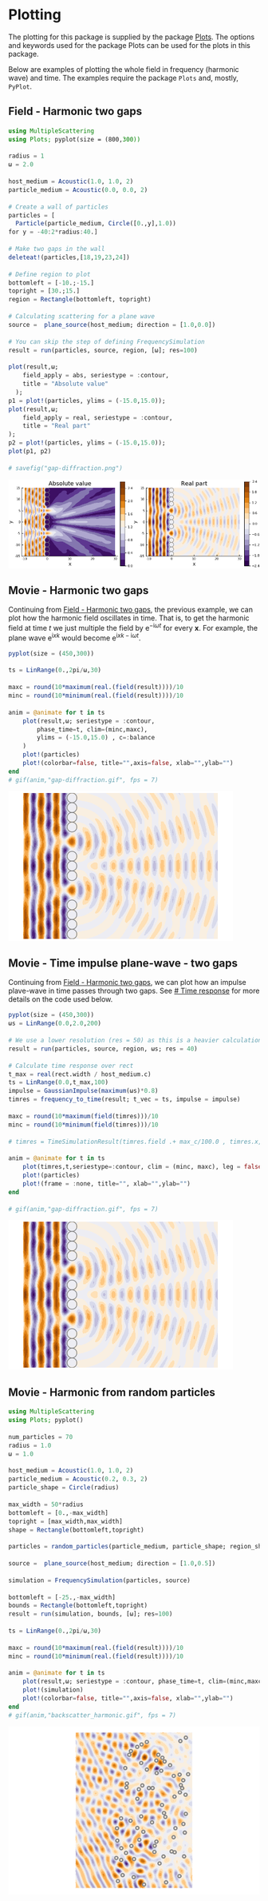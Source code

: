 # Plotting

The plotting for this package is supplied by the package [Plots](http://docs.juliaplots.org). The options and keywords used for the package Plots can be used for the plots in this package.

Below are examples of plotting the whole field in frequency (harmonic wave) and time. The examples require the package `Plots` and, mostly, `PyPlot`.

## Field - Harmonic two gaps
```julia
using MultipleScattering
using Plots; pyplot(size = (800,300))

radius = 1
ω = 2.0

host_medium = Acoustic(1.0, 1.0, 2)
particle_medium = Acoustic(0.0, 0.0, 2)

# Create a wall of particles
particles = [
  Particle(particle_medium, Circle([0.,y],1.0))
for y = -40:2*radius:40.]

# Make two gaps in the wall
deleteat!(particles,[18,19,23,24])

# Define region to plot
bottomleft = [-10.;-15.]
topright = [30.;15.]
region = Rectangle(bottomleft, topright)

# Calculating scattering for a plane wave
source =  plane_source(host_medium; direction = [1.0,0.0])

# You can skip the step of defining FrequencySimulation
result = run(particles, source, region, [ω]; res=100)

plot(result,ω;
    field_apply = abs, seriestype = :contour,
    title = "Absolute value"
  );
p1 = plot!(particles, ylims = (-15.0,15.0));  
plot(result,ω;
    field_apply = real, seriestype = :contour,
    title = "Real part"
);
p2 = plot!(particles, ylims = (-15.0,15.0));
plot(p1, p2)

# savefig("gap-diffraction.png")
```
![](../assets/slit-diffraction.png)

## Movie - Harmonic two gaps
Continuing from [Field - Harmonic two gaps](@ref), the previous example, we can plot how the harmonic field oscillates in time. That is, to get the harmonic field at time $t$ we just multiple the field by $\mathrm e^{-\mathrm i \omega t}$ for every $\mathbf x$. For example, the plane wave $\mathrm e^{\mathrm i x k}$ would become $\mathrm e^{\mathrm i x k -\mathrm i \omega t}$.   

```julia
pyplot(size = (450,300))

ts = LinRange(0.,2pi/ω,30)

maxc = round(10*maximum(real.(field(result))))/10
minc = round(10*minimum(real.(field(result))))/10

anim = @animate for t in ts
    plot(result,ω; seriestype = :contour,
        phase_time=t, clim=(minc,maxc),
        ylims = (-15.0,15.0) , c=:balance
    )
    plot!(particles)
    plot!(colorbar=false, title="",axis=false, xlab="",ylab="")
end
# gif(anim,"gap-diffraction.gif", fps = 7)
```
![](../assets/gap-diffraction.gif)

## Movie - Time impulse plane-wave - two gaps
Continuing from [Field - Harmonic two gaps](@ref), we can plot how an impulse plave-wave in time passes through two gaps. See [# Time response](@ref) for more details on the code used below.

```julia
pyplot(size = (450,300))
ωs = LinRange(0.0,2.0,200)

# We use a lower resolution (res = 50) as this is a heavier calculation
result = run(particles, source, region, ωs; res = 40)

# Calculate time response over rect
t_max = real(rect.width / host_medium.c)
ts = LinRange(0.0,t_max,100)
impulse = GaussianImpulse(maximum(ωs)*0.8)
timres = frequency_to_time(result; t_vec = ts, impulse = impulse)

maxc = round(10*maximum(field(timres)))/10
minc = round(10*minimum(field(timres)))/10

# timres = TimeSimulationResult(timres.field .+ max_c/100.0 , timres.x, timres.t)

anim = @animate for t in ts
    plot(timres,t,seriestype=:contour, clim = (minc, maxc), leg = false)
    plot!(particles)
    plot!(frame = :none, title="", xlab="",ylab="")
end

# gif(anim,"gap-diffraction.gif", fps = 7)
```
![](../assets/gap-diffraction.gif)

## Movie - Harmonic from random particles

```julia
using MultipleScattering
using Plots; pyplot()

num_particles = 70
radius = 1.0
ω = 1.0

host_medium = Acoustic(1.0, 1.0, 2)
particle_medium = Acoustic(0.2, 0.3, 2)
particle_shape = Circle(radius)

max_width = 50*radius
bottomleft = [0.,-max_width]
topright = [max_width,max_width]
shape = Rectangle(bottomleft,topright)

particles = random_particles(particle_medium, particle_shape; region_shape = shape, num_particles = num_particles)

source =  plane_source(host_medium; direction = [1.0,0.5])

simulation = FrequencySimulation(particles, source)

bottomleft = [-25.,-max_width]
bounds = Rectangle(bottomleft,topright)
result = run(simulation, bounds, [ω]; res=100)

ts = LinRange(0.,2pi/ω,30)

maxc = round(10*maximum(real.(field(result))))/10
minc = round(10*minimum(real.(field(result))))/10

anim = @animate for t in ts
    plot(result,ω; seriestype = :contour, phase_time=t, clim=(minc,maxc), c=:balance)
    plot!(simulation)
    plot!(colorbar=false, title="",axis=false, xlab="",ylab="")
end
# gif(anim,"backscatter_harmonic.gif", fps = 7)
```
![backscattering from harmonic wave](../assets/backscatter_harmonic.gif)
